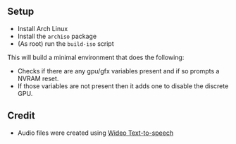 ## Setup ##

* Install Arch Linux
* Install the `archiso` package
* (As root) run the `build-iso` script

This will build a minimal environment that does the following:

* Checks if there are any gpu/gfx variables present and if so prompts a NVRAM reset.
* If those variables are not present then it adds one to disable the discrete GPU.

## Credit ##

* Audio files were created using [Wideo Text-to-speech](https://wideo.co/text-to-speech/)
